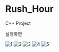 # Rush_Hour
C++ Project

실행화면



![1](https://user-images.githubusercontent.com/31503178/64941796-7e7e0380-d8a2-11e9-95f5-51a7f78e3c6a.PNG)
![2](https://user-images.githubusercontent.com/31503178/64941797-8178f400-d8a2-11e9-9d0f-5fda8dbaee69.PNG)
![3](https://user-images.githubusercontent.com/31503178/64941801-8342b780-d8a2-11e9-9c1b-637cdba2b549.PNG)
![4](https://user-images.githubusercontent.com/31503178/64941803-850c7b00-d8a2-11e9-9229-1d88cf65dab4.PNG)
![5](https://user-images.githubusercontent.com/31503178/64941805-88076b80-d8a2-11e9-95e0-694fb0130171.PNG)
